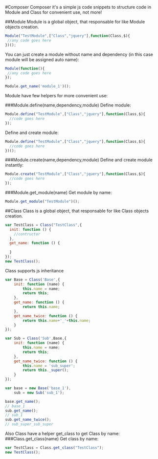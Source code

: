 #Composer
  Composer it's a simple js code snippets to structure code in Module and Class for convenient use, not more!

##Module
  Module is a global object, that responsable for like Module objects creation.
```js
Module("TestModule",["Class","jquery"],function(Class,$){
 //any code goes here    
})();
```
You can just create a module without name and dependency (in this case module will be assigned auto name):
```js
Module(function(){
 //any code goes here    
});

Module.get_name('module_1')();
```


Module have few helpers for more convenient use:

###Module.define(name,dependency,module)
Define module:
```js
Module.define("TestModule",["Class","jquery"],function(Class,$){
  //code goes here
});
```
Define and create module:
```js
Module.define("TestModule",["Class","jquery"],function(Class,$){
  //code goes here
})();
```
###Module.create(name,dependency,module)
Define and create module instantly:
```js
Module.create("TestModule",["Class","jquery"],function(Class,$){
  //code goes here
});
```
###Module.get_module(name)
Get module by name:
```js
Module.get_module("TestModule")();
```

##Class
  Class is a global object, that responsable for like Class objects creation.
```js
var TestClass = Class("TestClass",{
  init: function () {
    //contructor
  },
  get_name: function () {
    
  }
});
new TestClass();
```
Class supports js inheritance
```js
var Base = Class('Base',{
    init: function (name) {
        this.name = name;
        return this;
    },
    get_name: function () {
        return this.name;
    },
    get_name_twice: function () {
        return this.name+'_'+this.name;
    }
});

var Sub = Class('Sub',Base,{
    init: function (name) {
        this.name = name;
        return this;
    },
    get_name_twice: function () {
        this.name = 'sub_super';
        return this._super();
    }
});

var base = new Base('base_1'),
    sub = new Sub('sub_1');

base.get_name();
// base_1
sub.get_name();
// sub_1
sub.get_name_twice();
// sub_super_sub_super
```
Also Class have a helper get_class to get Class by name:
###Class.get_class(name)
Get class by name:
```js
var TestClass = Class.get_class("TestClass");
new TestClass();
```
